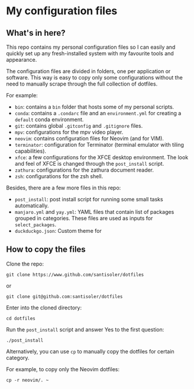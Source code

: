 # My configuration files

## What's in here?

This repo contains my personal configuration files so I can easily and quickly
set up any fresh-installed system with my favourite tools and appearance.

The configuration files are divided in folders, one per application or software.
This way is easy to copy only some configurations without the need to manually
scrape through the full collection of dotfiles.

For example:

- `bin`: contains a `bin` folder that hosts some of my personal scripts.
- `conda`: contains a `.condarc` file and an `environment.yml` for creating
    a `default` conda environment.
- `git`: contains global `.gitconfig` and `.gitignore` files.
- `mpv`: configurations for the mpv video player.
- `neovim`: contains configuration files for Neovim (and for VIM).
- `terminator`: configuration for Terminator (terminal emulator with tiling
    capabilities).
- `xfce`: a few configurations for the XFCE desktop environment. The look and
    feel of XFCE is changed through the `post_install` script.
- `zathura`: configurations for the zathura document reader.
- `zsh`: configurations for the zsh shell.

Besides, there are a few more files in this repo:

- `post_install`: post install script for running some small tasks
    automatically.
- `manjaro.yml` and `yay.yml`: YAML files that contain list of packages grouped
    in categories. These files are used as inputs for `select_packages`.
- `duckduckgo.json`: Custom theme for [](duckduckgo.com)


## How to copy the files

Clone the repo:

```
git clone https://www.github.com/santisoler/dotfiles
```

or

```
git clone git@github.com:santisoler/dotfiles
```

Enter into the cloned directory:

```
cd dotfiles
```

Run the `post_install` script and answer Yes to the first question:

```
./post_install
```

Alternatively, you can use `cp` to manually copy the dotfiles for certain
category.

For example, to copy only the Neovim dotfiles:

```
cp -r neovim/. ~
```

